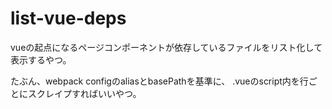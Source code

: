 # list-vue-deps


vueの起点になるページコンポーネントが依存しているファイルをリスト化して表示するやつ。

たぶん、webpack configのaliasとbasePathを基準に、
.vueのscript内を行ごとにスクレイプすればいいやつ。
